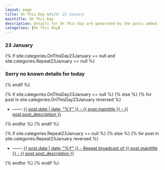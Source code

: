 ```yaml
---
layout: page
title: On This Day &#124; 23 January
maintitle: On This Day
description: Details for On This Day are genarated by the posts added to the website so the content is subject to changes/updates over time.
categories: [On This Day]
---
```


<h3>23 January</h3>

{% if site.categories.OnThisDay23January == null and site.categories.Repeat23January == null %}
  <h3>Sorry no known details for today</h3>
{% endif %}

{% if site.categories.OnThisDay23January == null %}
{% else %}
{% for post in site.categories.OnThisDay23January reversed %}
<ul>
<li> ——: <a href="{{ post.url }}">{{ post.date | date: "%Y" }} - {{ post.maintitle }} - {{ post.post_description }}</a></li>
</ul>
{% endfor %}
{% endif %}

{% if site.categories.Repeat23January == null %}
{% else %}
{% for post in site.categories.Repeat23January reversed %}
<ul>
<li> ——: <a href="{{ post.url }}">{{ post.date | date: "%Y" }} - Repeat broadcast of {{ post.maintitle }} - {{ post.post_description }}</a></li>
</ul>
{% endfor %}
{% endif %}
